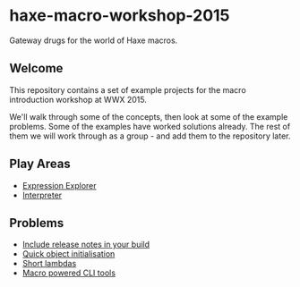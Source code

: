 # haxe-macro-workshop-2015

Gateway drugs for the world of Haxe macros.

## Welcome

This repository contains a set of example projects for the macro introduction workshop at WWX 2015.

We'll walk through some of the concepts, then look at some of the example problems.
Some of the examples have worked solutions already.
The rest of them we will work through as a group - and add them to the repository later.

## Play Areas

* [Expression Explorer](expression_explorer)
* [Interpreter](interpreter)

## Problems

* [Include release notes in your build](include_release_notes)
* [Quick object initialisation](object_initialisation)
* [Short lambdas](short_lambdas)
* [Macro powered CLI tools](automatic_cli_tools)
